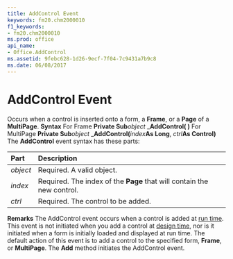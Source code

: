 ```yaml
---
title: AddControl Event
keywords: fm20.chm2000010
f1_keywords:
- fm20.chm2000010
ms.prod: office
api_name:
- Office.AddControl
ms.assetid: 9febc628-1d26-9ecf-7f04-7c9431a7b9c8
ms.date: 06/08/2017
---
```



# AddControl Event



Occurs when a control is inserted onto a form, a  **Frame**, or a **Page** of a **MultiPage**.
 **Syntax**
For Frame **Private Sub**_object_ _**AddControl( )**
For MultiPage **Private Sub**_object_ _**AddControl(**_index_**As Long**, _ctrl_**As Control)**
The  **AddControl** event syntax has these parts:


|**Part**|**Description**|
|:-----|:-----|
| _object_|Required. A valid object.|
| _index_|Required. The index of the  **Page** that will contain the new control.|
| _ctrl_|Required. The control to be added.|
 **Remarks**
The AddControl event occurs when a control is added at [run time](vbe-glossary.md). This event is not initiated when you add a control at [design time](vbe-glossary.md), nor is it initiated when a form is initially loaded and displayed at run time.
The default action of this event is to add a control to the specified form,  **Frame**, or **MultiPage**.
The  **Add** method initiates the AddControl event.


